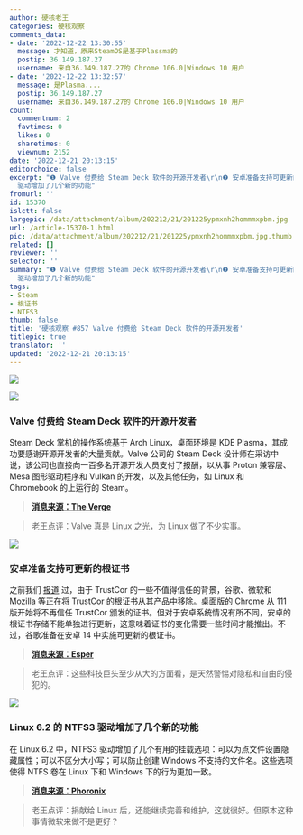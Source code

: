 ```yaml
---
author: 硬核老王
categories: 硬核观察
comments_data:
- date: '2022-12-22 13:30:55'
  message: 才知道，原来SteamOS是基于Plassma的
  postip: 36.149.187.27
  username: 来自36.149.187.27的 Chrome 106.0|Windows 10 用户
- date: '2022-12-22 13:32:57'
  message: 是Plasma....
  postip: 36.149.187.27
  username: 来自36.149.187.27的 Chrome 106.0|Windows 10 用户
count:
  commentnum: 2
  favtimes: 0
  likes: 0
  sharetimes: 0
  viewnum: 2152
date: '2022-12-21 20:13:15'
editorchoice: false
excerpt: "❶ Valve 付费给 Steam Deck 软件的开源开发者\r\n❷ 安卓准备支持可更新的根证书\r\n❸ Linux 6.2 的 NTFS3
  驱动增加了几个新的功能"
fromurl: ''
id: 15370
islctt: false
largepic: /data/attachment/album/202212/21/201225ypmxnh2hommmxpbm.jpg
url: /article-15370-1.html
pic: /data/attachment/album/202212/21/201225ypmxnh2hommmxpbm.jpg.thumb.jpg
related: []
reviewer: ''
selector: ''
summary: "❶ Valve 付费给 Steam Deck 软件的开源开发者\r\n❷ 安卓准备支持可更新的根证书\r\n❸ Linux 6.2 的 NTFS3
  驱动增加了几个新的功能"
tags:
- Steam
- 根证书
- NTFS3
thumb: false
title: '硬核观察 #857 Valve 付费给 Steam Deck 软件的开源开发者'
titlepic: true
translator: ''
updated: '2022-12-21 20:13:15'
---
```


![](/data/attachment/album/202212/21/201225ypmxnh2hommmxpbm.jpg)


![](/data/attachment/album/202212/21/201232l44foybt47z5ub7n.jpg)


### Valve 付费给 Steam Deck 软件的开源开发者


Steam Deck 掌机的操作系统基于 Arch Linux，桌面环境是 KDE Plasma，其成功要感谢开源开发者的大量贡献。Valve 公司的 Steam Deck 设计师在采访中说，该公司也直接向一百多名开源开发人员支付了报酬，以从事 Proton 兼容层、Mesa 图形驱动程序和 Vulkan 的开发，以及其他任务，如 Linux 和 Chromebook 的上运行的 Steam。



> 
> **[消息来源：The Verge](https://www.theverge.com/23499215/valve-steam-deck-interview-late-2022)**
> 
> 
> 



> 
> 老王点评：Valve 真是 Linux 之光，为 Linux 做了不少实事。
> 
> 
> 


![](/data/attachment/album/202212/21/201242z2vnlw22nw8slzn2.jpg)


### 安卓准备支持可更新的根证书


之前我们 [报道](/article-15242-1.html) 过，由于 TrustCor 的一些不值得信任的背景，谷歌、微软和 Mozilla 等正在将 TrustCor 的根证书从其产品中移除。桌面版的 Chrome 从 111 版开始将不再信任 TrustCor 颁发的证书。但对于安卓系统情况有所不同，安卓的根证书存储不能单独进行更新，这意味着证书的变化需要一些时间才能推出。不过，谷歌准备在安卓 14 中实施可更新的根证书。



> 
> **[消息来源：Esper](https://blog.esper.io/android-14-updatable-certificates/)**
> 
> 
> 



> 
> 老王点评：这些科技巨头至少从大的方面看，是天然警惕对隐私和自由的侵犯的。
> 
> 
> 


![](/data/attachment/album/202212/21/201253x15zd2yll6l1p1p5.jpg)


### Linux 6.2 的 NTFS3 驱动增加了几个新的功能


在 Linux 6.2 中，NTFS3 驱动增加了几个有用的挂载选项：可以为点文件设置隐藏属性；可以不区分大小写；可以防止创建 Windows 不支持的文件名。这些选项使得 NTFS 卷在 Linux 下和 Windows 下的行为更加一致。



> 
> **[消息来源：Phoronix](https://www.phoronix.com/news/NTFS3-Linux-6.2-Features)**
> 
> 
> 



> 
> 老王点评：捐献给 Linux 后，还能继续完善和维护，这就很好。但原本这种事情微软来做不是更好？
> 
> 
>